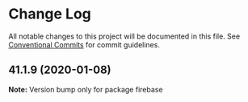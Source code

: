 # Change Log

All notable changes to this project will be documented in this file.
See [Conventional Commits](https://conventionalcommits.org) for commit guidelines.

## 41.1.9 (2020-01-08)

**Note:** Version bump only for package firebase
